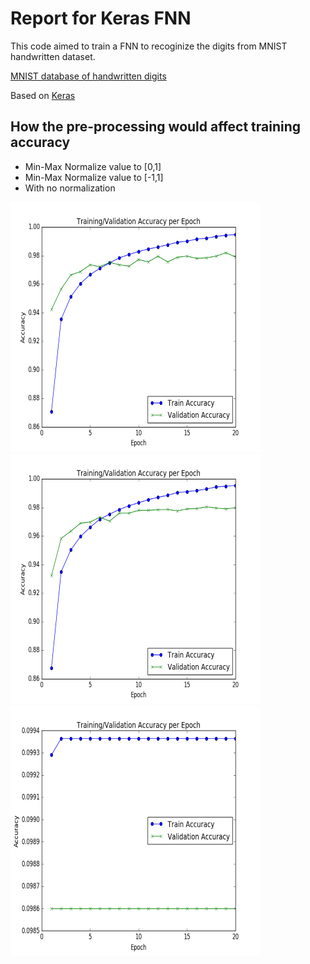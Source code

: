 Report for Keras FNN
==============
This code aimed to train a FNN to recoginize the digits from MNIST handwritten dataset.

[MNIST database of handwritten digits](http://yann.lecun.com/exdb/mnist/)

Based on [Keras](https://keras.io/)

## How the pre-processing would affect training accuracy
* Min-Max Normalize value to [0,1]
* Min-Max Normalize value to [-1,1]
* With no normalization

<img src="plots/deepLearning101/kerasKNN/TrainingValidationAccuarcy.png" width="400px" height="400px" />
<img src="plots/deepLearning101/kerasKNN/TrainingValidationAccuarcy-1to1.png" width="400px" height="400px" />
<img src="plots/deepLearning101/kerasKNN/TrainingValidationAccuarcy255.png" width="400px" height="400px" />
